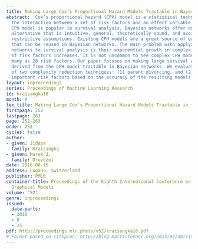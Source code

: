 ```yaml
---
title: Making Large Cox’s Proportional Hazard Models Tractable in Bayesian Networks
abstract: 'Cox’s proportional hazard (CPH) model is a statistical technique that captures
  the interaction between a set of risk factors and an effect variable. While the
  CPH model is popular in survival analysis, Bayesian networks offer an attractive
  alternative that is intuitive, general, theoretically sound, and avoids CPH model’s
  restrictive assumptions. Existing CPH models are a great source of existing knowledge
  that can be reused in Bayesian networks. The main problem with applying Bayesian
  networks to survival analysis is their exponential growth in complexity as the number
  of risk factors increases. It is not uncommon to see complex CPH models with as
  many as 20 risk factors. Our paper focuses on making large survival analysis models
  derived from the CPH model tractable in Bayesian networks. We evaluate the effect
  of two complexity reduction techniques: (1) parent divorcing, and (2) removing less
  important risk factors based on the accuracy of the resulting models.'
layout: inproceedings
series: Proceedings of Machine Learning Research
id: kraisangka16
month: 0
tex_title: Making Large Cox's Proportional Hazard Models Tractable in {B}ayesian Networks
firstpage: 252
lastpage: 263
page: 252-263
order: 252
cycles: false
author:
- given: Jidapa
  family: Kraisangka
- given: Marek J.
  family: Druzdzel
date: 2016-08-15
address: Lugano, Switzerland
publisher: PMLR
container-title: Proceedings of the Eighth International Conference on Probabilistic
  Graphical Models
volume: '52'
genre: inproceedings
issued:
  date-parts:
  - 2016
  - 8
  - 15
pdf: http://proceedings.mlr.press/v52/kraisangka16.pdf
# Format based on citeproc: http://blog.martinfenner.org/2013/07/30/citeproc-yaml-for-bibliographies/
---
```

